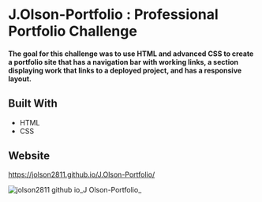 # J.Olson-Portfolio : Professional Portfolio Challenge

#### The goal for this challenge was to use HTML and advanced CSS to create a portfolio site that has a navigation bar with working links, a section displaying work that links to a deployed project, and has a responsive layout. 

## Built With
* HTML
* CSS

## Website
https://jolson2811.github.io/J.Olson-Portfolio/

![jolson2811 github io_J Olson-Portfolio_](https://user-images.githubusercontent.com/96886608/154875841-af94ab4c-1c30-4d44-a356-652fb3f8aca5.png)
